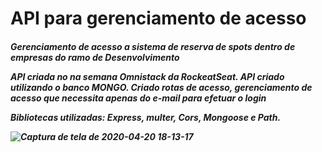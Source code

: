 <h1> API para gerenciamento de acesso</h1>

<h5> Gerenciamento de acesso a sistema de reserva de spots dentro de empresas do ramo de <strong> Desenvolvimento</strong</h5>

<p>API criada no na semana Omnistack da  RockeatSeat.
API criado utilizando o banco MONGO.
Criado rotas de acesso, gerenciamento de acesso que necessita apenas do e-mail para efetuar o login

Bibliotecas utilizadas: Express, multer, Cors, Mongoose e Path. </p>

![Captura de tela de 2020-04-20 18-13-17](https://user-images.githubusercontent.com/24936196/79800500-b5356400-8332-11ea-8316-63e3af7872b1.png)



